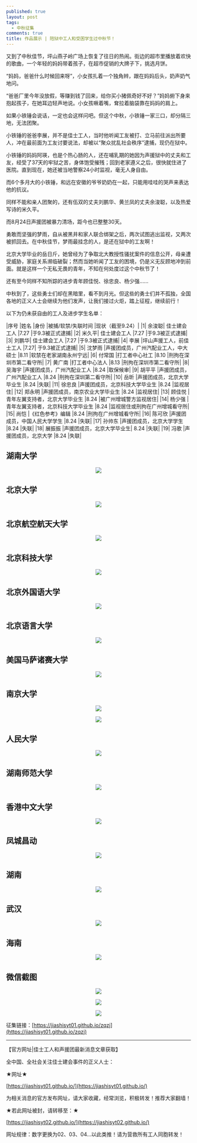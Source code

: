```yaml
---
published: true
layout: post
tags:
  - 中秋征集
comments: true
title: 作品展示 | 陪狱中工人和受困学生过中秋节！
---
```



又到了中秋佳节，坪山燕子岭广场上恢复了往日的热闹。街边的超市里播放着欢快的歌曲，一个年轻的妈妈带着孩子，在超市促销的大牌子下，挑选月饼。

“妈妈，爸爸什么时候回来呀”，小女孩扎着一个独角辫，跟在妈妈后头，奶声奶气地问。

“爸爸厂里今年没放假，等赚到钱了回来，给你买小猪佩奇好不好？”妈妈俯下身来抱起孩子，在她耳边轻声地说。小女孩噘着嘴，耷拉着脑袋靠在妈妈的肩上。

如果小铁锤会说话，一定也会这样问吧。但这个中秋，小铁锤一家三口，却分隔三地，无法团聚。

小铁锤的爸爸李展，并不是佳士工人，当时他听闻工友被打、立马前往派出所要人，冲在最前面为工友讨要说法，却被以“聚众扰乱社会秩序”逮捕，现仍在狱中。

小铁锤的妈妈阿瑛，也是个热心肠的人，还在哺乳期的她因为声援狱中的丈夫和工友，经受了37天的牢狱之苦，身体饱受摧残；回到老家遵义之后，很快就住进了医院。直到现在，她还被当地警察24小时监视，毫无人身自由。

而6个多月大的小铁锤，和远在安徽的爷爷奶奶在一起，只能用哇哇的哭声来表达他的抗议。

同样不能和亲人团聚的，还有伍双的丈夫刘鹏华、黄兰凤的丈夫余浚聪，以及热爱写诗的米久平。

而8月24日声援团被暴力清场，距今也已整整30天。

勇敢而坚强的梦雨，自从被黑井和家人联合绑架之后，两次试图逃出监视，又两次被抓回去。在中秋佳节，梦雨最挂念的人，是还在狱中的工友啊！

北京大学毕业的岳日斤，她曾经为了争取北大教授性骚扰案件的信息公开，母亲遭受威胁，家庭关系濒临破裂；然而当她听闻了工友的困境，仍是义无反顾地冲到前面。就是这样一个无私无畏的青年，不知在何处度过这个中秋节了！

还有至今同样不知所踪的进步青年顾佳悦、徐忠良、杨少强……

中秋到了，这些勇士们却在黑暗里，看不到月光。但这些的勇士们并不孤独，全国各地的正义人士会继续为他们发声，让我们接过火炬，踏上征程，继续前行！ 

以下为仍未获自由的工人及进步学生名单：

|序号	|姓名 |身份	|被捕/软禁/失联时间	|现状（截至9.24）|
|1|	余浚聪|	佳士建会工人	|7.27	|于9.3被正式逮捕|
|2|	米久平|	佳士建会工人	|7.27	|于9.3被正式逮捕|
|3|	刘鹏华|	佳士建会工人	|7.27	|于9.3被正式逮捕|
|4|	李展	|坪山声援工人，前佳士工人	|7.27|	于9.3被正式逮捕|
|5|	沈梦雨	|声援团成员，广州汽配业工人，中大硕士	|8.11	|软禁在老家湖南永州宁远|
|6|	付常国	|打工者中心社工	|8.10	|刑拘在深圳市第二看守所|
|7|	黄广南	|打工者中心法人	|8.13	|刑拘在深圳市第二看守所|
|8|	吴海宇	|声援团成员，广州汽配业工人	|8.24	|取保候审|
|9|	胡平平	|声援团成员，广州汽配业工人	|8.24	|刑拘在深圳第二看守所|
|10|	岳昕	|声援团成员，北京大学毕业生	|8.24	|失联|
|11|	徐忠良	|声援团成员，北京科技大学毕业生	|8.24	|监视居住|
|12|	郑永明	|声援团成员，南京农业大学毕业生	|8.24	|监视居住|
|13|	顾佳悦	|青年左翼支持者，北京大学毕业生	|8.24	|被广州增城警方监视居住|
|14|	杨少强	|青年左翼支持者，北京科技大学毕业生	|8.24	|监视居住或刑拘在广州增城看守所|
|15|	尚恺	|《红色参考》编辑	|8.24	|刑拘在广州增城看守所|
|16|	陈可欣	|声援团成员，中国人民大学学生	|8.24	|失联|
|17|	孙帅东	|声援团成员，北京大学学生	|8.24	|失联|
|18|	展振振	|声援团成员，北京大学毕业生|	8.24	|失联|
|19|	冯歌	|声援团成员，北京大学	|8.24	|失联|


## 湖南大学
<p align="center"> <img src="https://i.loli.net/2018/09/24/5ba8cca30d8e7.jpg"> </p>

## 北京大学
<p align="center"> <img src="https://i.loli.net/2018/09/24/5ba8ccf2b58c4.jpg"> </p>

## 北京航空航天大学
<p align="center"> <img src="https://i.loli.net/2018/09/24/5ba8cd1de6f15.jpg"> </p>

## 北京科技大学
<p align="center"> <img src="https://i.loli.net/2018/09/24/5ba8cd1de6f15.jpg"> </p>

## 北京外国语大学
<p align="center"> <img src="https://i.loli.net/2018/09/24/5ba8cdea6c03c.jpg"> </p>

## 北京语言大学
<p align="center"> <img src="https://i.loli.net/2018/09/24/5ba8ce24bff8d.jpg"> </p>

## 美国马萨诸赛大学
<p align="center"> <img src="https://i.loli.net/2018/09/24/5ba8ce4435f39.jpg"> </p>

## 南京大学
<p align="center"> <img src="https://i.loli.net/2018/09/24/5ba8cea1e4fc9.jpg"> </p>

<p align="center"> <img src="https://i.loli.net/2018/09/24/5ba8e348413eb.png"> </p>

## 人民大学
<p align="center"> <img src="https://i.loli.net/2018/09/24/5ba8cec56bde5.jpg"> </p>

## 湖南师范大学
<p align="center"> <img src="https://i.loli.net/2018/09/24/5ba8e30392fd2.png"> </p>

## 香港中文大学
<p align="center"> <img src="https://i.loli.net/2018/09/24/5ba8e3ebb122e.jpg"> </p>

## 凤城昌动
<p align="center"> <img src="https://i.loli.net/2018/09/24/5ba8e42b957b9.png"> </p>

## 湖南
<p align="center"> <img src="https://i.loli.net/2018/09/24/5ba8e44eddaa1.jpg"> </p>

## 武汉
<p align="center"> <img src="https://i.loli.net/2018/09/24/5ba8e56ab5234.jpg"> </p>

## 海南
<p align="center"> <img src="https://i.loli.net/2018/09/24/5ba8e5c8cacc8.jpg"> </p>

## 微信截图
<p align="center"> <img src="https://ww1.sinaimg.cn/large/005YhI8igy1fvky16faw6j308l0c60x6"> </p>


<p align="center"> <img src="https://ww1.sinaimg.cn/large/005YhI8igy1fvky2h6jcij31hc0u0npd"> </p>


<p align="center"> <img src="http://api.superbed.cn/pic/5ba8e5029dc6d632e1ab44ee"> </p>


征集链接：[https://jiashisyt01.github.io/zqzj](https://jiashisyt01.github.io/zqzj)





---
【官方网址|佳士工人和声援团最新消息文章获取】

全中国、全社会关注佳士建会事件的正义人士：

★网址★

[https://jiashisyt01.github.io/](https://jiashisyt01.github.io/)

为相关消息的官方发布网址，请大家收藏，经常浏览，积极转发！推荐大家翻墙！

★若此网址被封，请转移至：★

[https://jiashisyt02.github.io/](https://jiashisyt02.github.io/)

网址规律：数字更换为02、03、04...以此类推！请为营救所有工人同胞转发！







 



